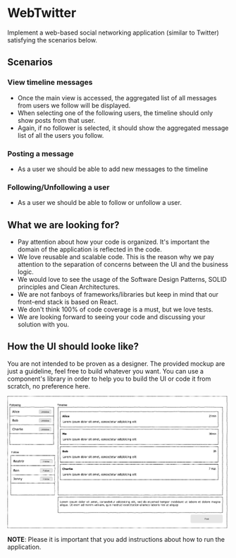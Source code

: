 WebTwitter
========================
  
Implement a web-based social networking application (similar to Twitter) satisfying the scenarios below.
 
<h2>Scenarios</h2>
 
<h3>View timeline messages</h3>
 
* Once the main view is accessed, the aggregated list of all messages from users we follow will be displayed.
* When selecting one of the following users, the timeline should only show posts from that user.
* Again, if no follower is selected, it should show the aggregated message list of all the users you follow.
 
 
<h3>Posting a message</h3>
 
* As a user we should be able to add new messages to the timeline 
 
 
<h3>Following/Unfollowing a user</h3>
 
* As a user we should be able to follow or unfollow a user.


<h2>What we are looking for?</h2>
 
* Pay attention about how your code is organized. It's important the domain of the application is reflected in the code.
* We love reusable and scalable code. This is the reason why we pay attention to the separation of concerns between the UI and the business logic.
* We would love to see the usage of the Software Design Patterns, SOLID principles and Clean Architectures.
* We are not fanboys of frameworks/libraries but keep in mind that our front-end stack is based on React.
* We don't think 100% of code coverage is a must, but we love tests.
* We are looking forward to seeing your code and discussing your solution with you.

<h2>How the UI should looke like?</h2>
You are not intended to be proven as a designer. The provided mockup are just a guideline, feel free to build whatever you want. You can use a component's library in order to help you to build the UI or code it from scratch, no preference here.

![View the wall](resources/wireframe.png)
 
 
**NOTE**: Please it is important that you add instructions about how to run the application.
 
 
 

